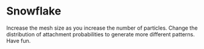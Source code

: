 # Snowflake
Increase the mesh size as you increase the number of particles.
Change the distribution of attachment probabilities to generate more different patterns.
Have fun.

